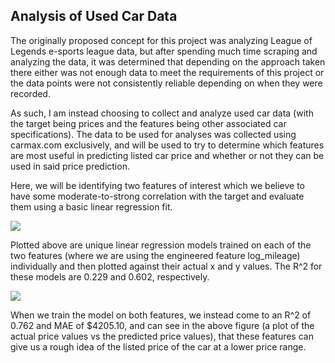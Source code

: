 ## Analysis of Used Car Data

The originally proposed concept for this project was analyzing League of Legends e-sports league data, but after spending much time scraping and analyzing the data, it was determined that depending on the approach taken there either was not enough data to meet the requirements of this project or the data points were not consistently reliable depending on when they were recorded.

As such, I am instead choosing to collect and analyze used car data (with the target being prices and the features being other associated car specifications). The data to be used for analyses was collected using carmax.com exclusively, and will be used to try to determine which features are most useful in predicting listed car price and whether or not they can be used in said price prediction.

 Here, we will be identifying two features of interest which we believe to have some moderate-to-strong correlation with the target and evaluate them using a basic linear regression fit.

 ![]('/../initial_feat_eval.png')

Plotted above are unique linear regression models trained on each of the two features (where we are using the engineered feature log_mileage) individually and then plotted against their actual x and y values. The R^2 for these models are 0.229 and 0.602, respectively.

 ![]('/../y_v_y.png')

 When we train the model on both features, we instead come to an R^2 of 0.762 and MAE of $4205.10, and can see in the above figure (a plot of the actual price values vs the predicted price values), that these features can give us a rough idea of the listed price of the car at a lower price range.
